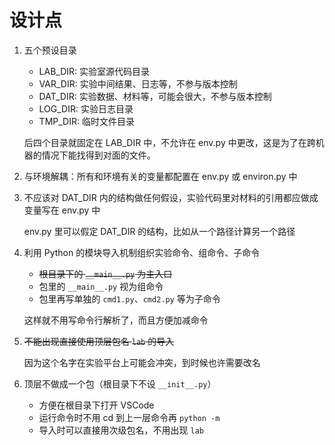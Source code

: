 # 设计点

1. 五个预设目录

   - LAB_DIR: 实验室源代码目录
   - VAR_DIR: 实验中间结果、日志等，不参与版本控制
   - DAT_DIR: 实验数据、材料等，可能会很大，不参与版本控制
   - LOG_DIR: 实验日志目录
   - TMP_DIR: 临时文件目录

   后四个目录就固定在 LAB_DIR 中，不允许在 env.py 中更改，这是为了在跨机器的情况下能找得到对面的文件。

2. 与环境解耦：所有和环境有关的变量都配置在 env.py 或 environ.py 中

3. 不应该对 DAT_DIR 内的结构做任何假设，实验代码里对材料的引用都应做成变量写在 env.py 中

   env.py 里可以假定 DAT_DIR 的结构，比如从一个路径计算另一个路径

4. 利用 Python 的模块导入机制组织实验命令、组命令、子命令

   - ~~根目录下的 `__main__.py` 为主入口~~
   - 包里的 `__main__.py` 视为组命令
   - 包里再写单独的 `cmd1.py`、`cmd2.py` 等为子命令

   这样就不用写命令行解析了，而且方便加减命令

5. ~~不能出现直接使用顶层包名 `lab` 的导入~~

   因为这个名字在实验平台上可能会冲突，到时候也许需要改名

6. 顶层不做成一个包（根目录下不设 `__init__.py`）

   - 方便在根目录下打开 VSCode
   - 运行命令时不用 cd 到上一层命令再 `python -m`
   - 导入时可以直接用次级包名，不用出现 `lab`
